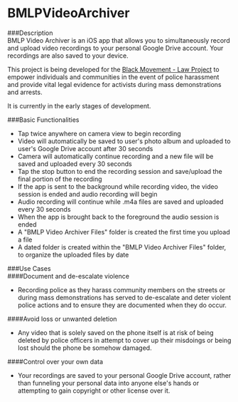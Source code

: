 # BMLPVideoArchiver  

###Description  
BMLP Video Archiver is an iOS app that allows you to simultaneously record and upload video recordings to your personal Google Drive account. Your recordings are also saved to your device.  

This project is being developed for the [Black Movement - Law Project](https://bmlp.org/) to empower individuals and communities in the event of police harassment and provide vital legal evidence for activists during mass demonstrations and arrests. 

It is currently in the early stages of development.  

###Basic Functionalities   
* Tap twice anywhere on camera view to begin recording  
* Video will automatically be saved to user's photo album and uploaded to user's Google Drive account after 30 seconds  
* Camera will automatically continue recording and a new file will be saved and uploaded every 30 seconds  
* Tap the stop button to end the recording session and save/upload the final portion of the recording  
* If the app is sent to the background while recording video, the video session is ended and audio recording will begin  
* Audio recording will continue while .m4a files are saved and uploaded every 30 seconds  
* When the app is brought back to the foreground the audio session is ended  
* A "BMLP Video Archiver Files" folder is created the first time you upload a file  
* A dated folder is created within the "BMLP Video Archiver Files" folder, to organize the uploaded files by date  

###Use Cases  
####Document and de-escalate violence  
* Recording police as they harass community members on the streets or during mass demonstrations has served to de-escalate and deter violent police actions and to ensure they are documented when they do occur.  

####Avoid loss or unwanted deletion
* Any video that is solely saved on the phone itself is at risk of being deleted by police officers in attempt to cover up their misdoings or being lost should the phone be somehow damaged.  
 
####Control over your own data  
* Your recordings are saved to your personal Google Drive account, rather than funneling your personal data into anyone else's hands or attempting to gain copyright or other license over it.
